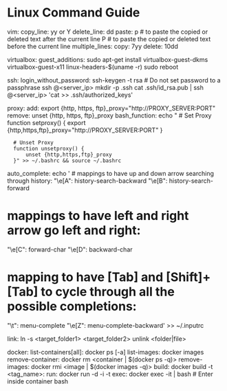 # Linux Command Guide

vim:
  copy_line: yy or Y
  delete_line: dd
  paste:
    p # to paste the copied or deleted text after the current line
    P # to paste the copied or deleted text before the current line
  multiple_lines:
    copy: 7yy
    delete: 10dd


virtualbox:
        guest_additions:
                sudo apt-get install virtualbox-guest-dkms virtualbox-guest-x11 linux-headers-$(uname -r)
                sudo reboot

ssh:
  login_without_password:
    ssh-keygen -t rsa # Do not set password to a passphrase
    ssh <user>@<server_ip> mkdir -p .ssh
    cat .ssh/id_rsa.pub | ssh <user>@<server_ip> 'cat >> .ssh/authorized_keys'


proxy:
  add: export {http, https, ftp}_proxy="http://PROXY_SERVER:PORT"
  remove: unset {http, https, ftp}_proxy
  bash_function:
    echo " # Set Proxy
      function setproxy() {
          export {http,https,ftp}_proxy=\"http://PROXY_SERVER:PORT\"
      }

      # Unset Proxy
      function unsetproxy() {
          unset {http,https,ftp}_proxy
      }" >> ~/.bashrc && source ~/.bashrc

auto_complete:
  echo ' # mappings to have up and down arrow searching through history:
  "\e[A": history-search-backward
  "\e[B": history-search-forward
  # mappings to have left and right arrow go left and right:
  "\e[C": forward-char
  "\e[D": backward-char

  # mapping to have [Tab] and [Shift]+[Tab] to cycle through all the possible completions:
  "\t": menu-complete
  "\e[Z": menu-complete-backward' >> ~/.inputrc


link:
  ln -s <target_folder1> <target_folder2>
  unlink <folder|file>

docker:
  list-containers[all]: docker ps [-a]
  list-images: docker images
  remove-container: docker rm <container | $(docker ps -q)>
  remove-images: docker rmi <image | $(docker images -q)>
  build: docker build -t <tag_name>:<version> <Dockerfile>
  run: docker run -d -i -t <container>
  exec: docker exec -it <container> | bash # Enter inside container bash
